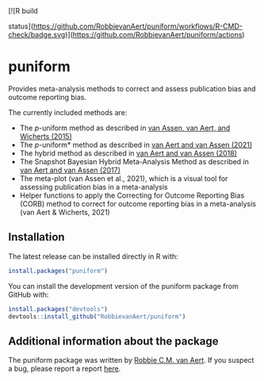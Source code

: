 
<!-- README.md is generated from README.Rmd. Please edit that file -->

<!-- badges: start --> [![R build
status](https://github.com/RobbievanAert/puniform/workflows/R-CMD-check/badge.svg)](https://github.com/RobbievanAert/puniform/actions)
<!-- badges: end -->

# puniform

Provides meta-analysis methods to correct and assess publication bias
and outcome reporting bias.

The currently included methods are:

  - The *p*-uniform method as described in [van Assen, van Aert, and
    Wicherts (2015)](http://dx.doi.org/10.1037/met0000025)
  - The *p*-uniform\* method as described in [van Aert and van Assen
    (2021)](https://osf.io/preprints/metaarxiv/zqjr9/)
  - The hybrid method as described in [van Aert and van Assen
    (2018)](https://link.springer.com/article/10.3758/s13428-017-0967-6)
  - The Snapshot Bayesian Hybrid Meta-Analysis Method as described in
    [van Aert and van Assen
    (2017)](https://journals.plos.org/plosone/article?id=10.1371/journal.pone.0175302)
  - The meta-plot (van Assen et al., 2021), which is a visual tool for
    assessing publication bias in a meta-analysis
  - Helper functions to apply the Correcting for Outcome Reporting Bias
    (CORB) method to correct for outcome reporting bias in a
    meta-analysis (van Aert & Wicherts, 2021)

## Installation

The latest release can be installed directly in R with:

``` r
install.packages("puniform")
```

You can install the development version of the puniform package from
GitHub with:

``` r
install.packages("devtools")
devtools::install_github("RobbievanAert/puniform")
```

## Additional information about the package

The puniform package was written by [Robbie C.M. van
Aert](http://www.robbievanaert.com). If you suspect a bug, please report
a report [here](https://github.com/RobbievanAert/puniform/issues).
